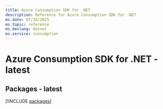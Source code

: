 ```yaml
---
title: Azure Consumption SDK for .NET
description: Reference for Azure Consumption SDK for .NET
ms.date: 07/18/2025
ms.topic: reference
ms.devlang: dotnet
ms.service: consumption
---
```

# Azure Consumption SDK for .NET - latest
## Packages - latest
[!INCLUDE [packages](consumption-index.md)]